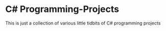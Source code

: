 # C# Programming-Projects

This is just a collection of various little tidbits of C# programming projects
